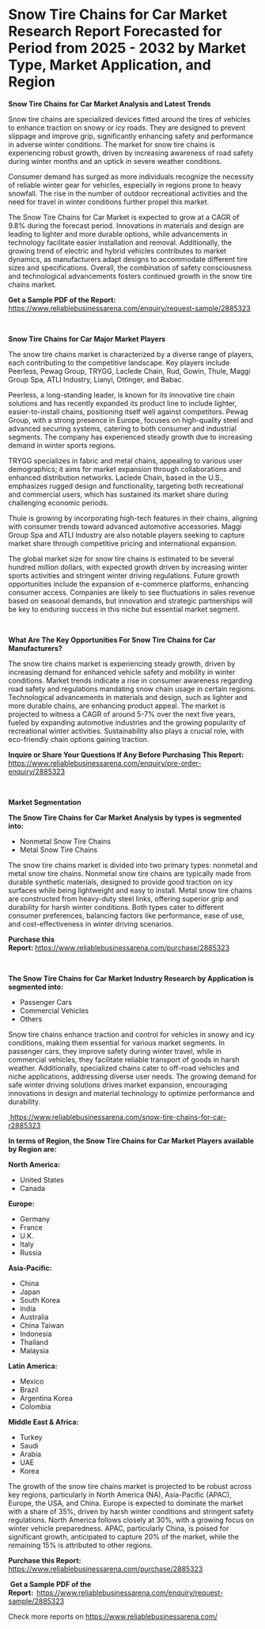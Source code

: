 <p><h1>Snow Tire Chains for Car Market Research Report Forecasted for Period from 2025 -  2032 by Market Type, Market Application, and Region</h1></p><p><strong>Snow Tire Chains for Car Market Analysis and Latest Trends</strong></p>
<p><p>Snow tire chains are specialized devices fitted around the tires of vehicles to enhance traction on snowy or icy roads. They are designed to prevent slippage and improve grip, significantly enhancing safety and performance in adverse winter conditions. The market for snow tire chains is experiencing robust growth, driven by increasing awareness of road safety during winter months and an uptick in severe weather conditions. </p><p>Consumer demand has surged as more individuals recognize the necessity of reliable winter gear for vehicles, especially in regions prone to heavy snowfall. The rise in the number of outdoor recreational activities and the need for travel in winter conditions further propel this market. </p><p>The Snow Tire Chains for Car Market is expected to grow at a CAGR of 9.8% during the forecast period. Innovations in materials and design are leading to lighter and more durable options, while advancements in technology facilitate easier installation and removal. Additionally, the growing trend of electric and hybrid vehicles contributes to market dynamics, as manufacturers adapt designs to accommodate different tire sizes and specifications. Overall, the combination of safety consciousness and technological advancements fosters continued growth in the snow tire chains market.</p></p>
<p><strong>Get a Sample PDF of the Report:&nbsp;</strong> <a href="https://www.reliablebusinessarena.com/enquiry/request-sample/2885323?utm_campaign=2645&utm_medium=2&utm_source=Github&utm_content=ia&utm_term=13032025&utm_id=snow-tire-chains-for-car">https://www.reliablebusinessarena.com/enquiry/request-sample/2885323</a></p>
<p>&nbsp;</p>
<p><strong>Snow Tire Chains for Car Major Market Players</strong></p>
<p><p>The snow tire chains market is characterized by a diverse range of players, each contributing to the competitive landscape. Key players include Peerless, Pewag Group, TRYGG, Laclede Chain, Rud, Gowin, Thule, Maggi Group Spa, ATLI Industry, Lianyi, Ottinger, and Babac. </p><p>Peerless, a long-standing leader, is known for its innovative tire chain solutions and has recently expanded its product line to include lighter, easier-to-install chains, positioning itself well against competitors. Pewag Group, with a strong presence in Europe, focuses on high-quality steel and advanced securing systems, catering to both consumer and industrial segments. The company has experienced steady growth due to increasing demand in winter sports regions.</p><p>TRYGG specializes in fabric and metal chains, appealing to various user demographics; it aims for market expansion through collaborations and enhanced distribution networks. Laclede Chain, based in the U.S., emphasizes rugged design and functionality, targeting both recreational and commercial users, which has sustained its market share during challenging economic periods.</p><p>Thule is growing by incorporating high-tech features in their chains, aligning with consumer trends toward advanced automotive accessories. Maggi Group Spa and ATLI Industry are also notable players seeking to capture market share through competitive pricing and international expansion.</p><p>The global market size for snow tire chains is estimated to be several hundred million dollars, with expected growth driven by increasing winter sports activities and stringent winter driving regulations. Future growth opportunities include the expansion of e-commerce platforms, enhancing consumer access. Companies are likely to see fluctuations in sales revenue based on seasonal demands, but innovation and strategic partnerships will be key to enduring success in this niche but essential market segment.</p></p>
<p>&nbsp;</p>
<p><strong>What Are The Key Opportunities For Snow Tire Chains for Car Manufacturers?</strong></p>
<p><p>The snow tire chains market is experiencing steady growth, driven by increasing demand for enhanced vehicle safety and mobility in winter conditions. Market trends indicate a rise in consumer awareness regarding road safety and regulations mandating snow chain usage in certain regions. Technological advancements in materials and design, such as lighter and more durable chains, are enhancing product appeal. The market is projected to witness a CAGR of around 5-7% over the next five years, fueled by expanding automotive industries and the growing popularity of recreational winter activities. Sustainability also plays a crucial role, with eco-friendly chain options gaining traction.</p></p>
<p><strong>Inquire or Share Your Questions If Any Before Purchasing This Report:</strong> <a href="https://www.reliablebusinessarena.com/enquiry/pre-order-enquiry/2885323?utm_campaign=2645&utm_medium=2&utm_source=Github&utm_content=ia&utm_term=13032025&utm_id=snow-tire-chains-for-car">https://www.reliablebusinessarena.com/enquiry/pre-order-enquiry/2885323</a></p>
<p>&nbsp;</p>
<p><strong>Market Segmentation</strong></p>
<p><strong>The Snow Tire Chains for Car Market Analysis by types is segmented into:</strong></p>
<p><ul><li>Nonmetal Snow Tire Chains</li><li>Metal Snow Tire Chains</li></ul></p>
<p><p>The snow tire chains market is divided into two primary types: nonmetal and metal snow tire chains. Nonmetal snow tire chains are typically made from durable synthetic materials, designed to provide good traction on icy surfaces while being lightweight and easy to install. Metal snow tire chains are constructed from heavy-duty steel links, offering superior grip and durability for harsh winter conditions. Both types cater to different consumer preferences, balancing factors like performance, ease of use, and cost-effectiveness in winter driving scenarios.</p></p>
<p><strong>Purchase this Report:&nbsp;</strong><a href="https://www.reliablebusinessarena.com/purchase/2885323?utm_campaign=2645&utm_medium=2&utm_source=Github&utm_content=ia&utm_term=13032025&utm_id=snow-tire-chains-for-car">https://www.reliablebusinessarena.com/purchase/2885323</a></p>
<p>&nbsp;</p>
<p><strong>The Snow Tire Chains for Car Market Industry Research by Application is segmented into:</strong></p>
<p><ul><li>Passenger Cars</li><li>Commercial Vehicles</li><li>Others</li></ul></p>
<p><p>Snow tire chains enhance traction and control for vehicles in snowy and icy conditions, making them essential for various market segments. In passenger cars, they improve safety during winter travel, while in commercial vehicles, they facilitate reliable transport of goods in harsh weather. Additionally, specialized chains cater to off-road vehicles and niche applications, addressing diverse user needs. The growing demand for safe winter driving solutions drives market expansion, encouraging innovations in design and material technology to optimize performance and durability.</p></p>
<p><a href="https://www.reliablebusinessarena.com/snow-tire-chains-for-car-r2885323?utm_campaign=2645&utm_medium=2&utm_source=Github&utm_content=ia&utm_term=13032025&utm_id=snow-tire-chains-for-car">&nbsp;https://www.reliablebusinessarena.com/snow-tire-chains-for-car-r2885323</a></p>
<p><strong>In terms of Region, the Snow Tire Chains for Car Market Players available by Region are:</strong></p>
<p>
    <p> <strong> North America: </strong>
        <ul>
            <li>United States</li>
            <li>Canada</li>
        </ul>
        </p> 
    <p> <strong> Europe: </strong>
        <ul>
            <li>Germany</li>
            <li>France</li>
            <li>U.K.</li>
            <li>Italy</li>
            <li>Russia</li>
        </ul>
        </p> 
    <p> <strong> Asia-Pacific: </strong>
        <ul>
            <li>China</li>
            <li>Japan</li>
            <li>South Korea</li>
            <li>India</li>
            <li>Australia</li>
            <li>China Taiwan</li>
            <li>Indonesia</li>
            <li>Thailand</li>
            <li>Malaysia</li>
        </ul>
        </p> 
    <p> <strong> Latin America: </strong>
        <ul>
            <li>Mexico</li>
            <li>Brazil</li>
            <li>Argentina Korea</li>
            <li>Colombia</li>
        </ul>
        </p> 
    <p> <strong> Middle East & Africa: </strong>
        <ul>
            <li>Turkey</li>
            <li>Saudi</li>
            <li>Arabia</li>
            <li>UAE</li>
            <li>Korea</li>
        </ul>
    </p>
    </p>
<p><p>The growth of the snow tire chains market is projected to be robust across key regions, particularly in North America (NA), Asia-Pacific (APAC), Europe, the USA, and China. Europe is expected to dominate the market with a share of 35%, driven by harsh winter conditions and stringent safety regulations. North America follows closely at 30%, with a growing focus on winter vehicle preparedness. APAC, particularly China, is poised for significant growth, anticipated to capture 20% of the market, while the remaining 15% is attributed to other regions.</p></p>
<p><strong>Purchase this Report: </strong><a href="https://www.reliablebusinessarena.com/purchase/2885323?utm_campaign=2645&utm_medium=2&utm_source=Github&utm_content=ia&utm_term=13032025&utm_id=snow-tire-chains-for-car">https://www.reliablebusinessarena.com/purchase/2885323</a></p>
<p>&nbsp;<strong>Get a Sample PDF of the Report:&nbsp;&nbsp;</strong><a href="https://www.reliablebusinessarena.com/enquiry/request-sample/2885323?utm_campaign=2645&utm_medium=2&utm_source=Github&utm_content=ia&utm_term=13032025&utm_id=snow-tire-chains-for-car">https://www.reliablebusinessarena.com/enquiry/request-sample/2885323</a></p>
<p><strong></strong></p>
<p>Check more reports on <a href="https://www.reliablebusinessarena.com/?utm_campaign=2645&utm_medium=2&utm_source=Github&utm_content=ia&utm_term=13032025&utm_id=snow-tire-chains-for-car">https://www.reliablebusinessarena.com/</a></p>
